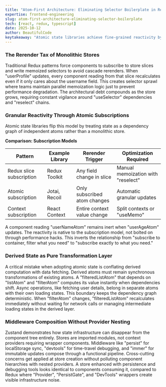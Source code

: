 ```yaml
---
title: "Atom-First Architecture: Eliminating Selector Boilerplate in React State Management"
expertise: frontend-engineering
slug: atom-first-architecture-eliminating-selector-boilerplate
tech: [react, redux, typescript]
date: 2025-10-12
author: BeautifulCode
keytakeaway: "Atomic state libraries achieve fine-grained reactivity by inverting the subscription model from store slices to dependency graphs, eliminating the selector boilerplate and rerender optimization burden inherent in monolithic state patterns."
---
```


### The Rerender Tax of Monolithic Stores

Traditional Redux patterns force components to subscribe to store slices and write memoized selectors to avoid cascade rerenders. When "userProfile" updates, every component reading from that slice recalculates even if it only cares about the username field. This creates selector sprawl where teams maintain parallel memoization logic just to prevent performance degradation. The architectural debt compounds as the store grows, requiring constant vigilance around "useSelector" dependencies and "reselect" chains.

### Granular Reactivity Through Atomic Subscriptions

Atomic state libraries flip this model by treating state as a dependency graph of independent atoms rather than a monolithic store.

**Comparison: Subscription Models**

| Pattern | Example Library | Rerender Trigger | Optimization Required |
|---------|----------------|------------------|----------------------|
| Redux slice subscription | Redux Toolkit | Any field change in slice | Manual memoization with "reselect" |
| Atomic subscription | Jotai, Recoil | Only subscribed atom changes | Automatic granular updates |
| Context subscription | React Context | Entire context value change | Split contexts or "useMemo" |

A component reading "userNameAtom" remains inert when "userAgeAtom" updates. The reactivity is native to the subscription model, not bolted on through performance hacks. This inverts the relationship from "subscribe to container, filter what you need" to "subscribe exactly to what you need."

### Derived State as Pure Transformation Layer

A critical mistake when adopting atomic state is conflating derived computation with data fetching. Derived atoms must remain synchronous transformations of existing atoms. A "filteredListAtom" that depends on "listAtom" and "filterAtom" computes its value instantly when dependencies shift. Async operations, like fetching user details, belong in separate atoms with their own loading states. This boundary keeps the dependency graph deterministic. When "filterAtom" changes, "filteredListAtom" recalculates immediately without waiting for network calls or managing intermediate loading states in the derived layer.

### Middleware Composition Without Provider Nesting

Zustand demonstrates how state infrastructure can disappear from the component tree entirely. Stores are imported modules, not context providers requiring wrapper components. Middleware like "persist" for localStorage sync, "devtools" for time-travel debugging, and "immer" for immutable updates compose through a functional pipeline. Cross-cutting concerns get applied at store creation without polluting component hierarchies with nested providers. A store enhanced with persistence and debugging tools looks identical to components consuming it, compared to Redux where "Provider", "PersistGate", and "DevTools" wrappers create visible infrastructure noise.